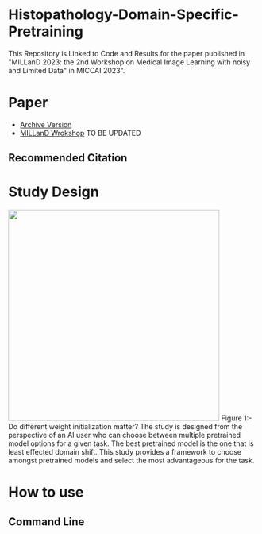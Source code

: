 # Histopathology-Domain-Specific-Pretraining
This Repository is Linked to Code and Results for the paper published in "MILLanD 2023: the 2nd Workshop on Medical Image Learning with noisy and Limited Data" in MICCAI 2023".

# Paper

- [Archive Version](https://arxiv.org/pdf/2307.03275.pdf)
- [MILLanD Wrokshop](https://arxiv.org/pdf/2307.03275.pdf) TO BE UPDATED

## Recommended Citation

# Study Design
<img src='images/Figure-flow-diagram' height='425px'>
Figure 1:- Do different weight initialization matter? The study is designed from the perspective of an AI user who can choose between multiple pretrained model options for a given task. The best pretrained model is the one that is least effected domain shift. This study provides a framework to choose amongst pretrained models and select the most advantageous for the task.



# How to use 

## Command Line


